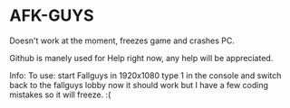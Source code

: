 # AFK-GUYS
Doesn't work at the moment, freezes game and crashes PC.

Github is manely used for Help right now, any help will be appreciated.

Info:
To use: start Fallguys in 1920x1080
type 1 in the console and switch back to the fallguys lobby
now it should work but I have a few coding mistakes so it will freeze. :(
